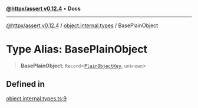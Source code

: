 [**@httpx/assert v0.12.4**](../../README.md) • **Docs**

***

[@httpx/assert v0.12.4](../../README.md) / [object.internal.types](../README.md) / BasePlainObject

# Type Alias: BasePlainObject

> **BasePlainObject**: `Record`\<[`PlainObjectKey`](PlainObjectKey.md), `unknown`\>

## Defined in

[object.internal.types.ts:9](https://github.com/belgattitude/httpx/blob/acde85be3548fccd6cc1a311d7f8d4419e2b6ce0/packages/assert/src/object.internal.types.ts#L9)
